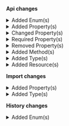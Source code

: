 **Api changes**

<details>
<summary>Added Enum(s)</summary>

- added enum `ApplicationStoppedByGroupBestDeal` to type `DiscountCodeState`
- added enum `discount-group` to type `ReferenceTypeId`
- added enum `payment-method` to type `ReferenceTypeId`
- added enum `payment-method` to type `ExtensionResourceTypeId`
</details>


<details>
<summary>Added Property(s)</summary>

- added property `makeInheritedAssociatesExplicit` to type `BusinessUnitChangeAssociateModeAction`
- added property `discountGroup` to type `CartDiscount`
- added property `discountGroup` to type `CartDiscountDraft`
- added property `priceRoundingMode` to type `Cart`
- added property `priceRoundingMode` to type `CartDraft`
- added property `attributes` to type `ProductTailoringCreatedMessage`
- added property `attributes` to type `ProductTailoringCreatedMessagePayload`
- added property `priceRoundingMode` to type `StagedOrder`
- added property `priceRoundingMode` to type `Order`
- added property `priceRoundingMode` to type `OrderImportDraft`
- added property `token` to type `PaymentMethodInfo`
- added property `interfaceAccount` to type `PaymentMethodInfo`
- added property `custom` to type `PaymentMethodInfo`
- added property `attributes` to type `ProductTailoringData`
- added property `attributes` to type `ProductTailoringDraft`
- added property `attributes` to type `ProductTailoringInStoreDraft`
- added property `level` to type `AttributeDefinition`
- added property `level` to type `AttributeDefinitionDraft`
- added property `attributes` to type `ProductData`
- added property `attributes` to type `ProductDraft`
- added property `attributes` to type `ProductProjection`
- added property `priceRoundingMode` to type `CartsConfiguration`
- added property `taxRoundingMode` to type `CartsConfiguration`
- added property `priceRoundingMode` to type `QuoteRequest`
- added property `priceRoundingMode` to type `Quote`
- added property `events` to type `SubscriptionSetEventsAction`
</details>


<details>
<summary>Changed Property(s)</summary>

- :warning: changed property `paymentMethodInfo` of type `MyPaymentDraft` from type `PaymentMethodInfo` to `PaymentMethodInfoDraft`
- :warning: changed property `paymentMethodInfo` of type `PaymentDraft` from type `PaymentMethodInfo` to `PaymentMethodInfoDraft`
</details>


<details>
<summary>Required Property(s)</summary>

- changed property `sortOrder` of type `CartDiscountDraft` to be optional
</details>


<details>
<summary>Removed Property(s)</summary>

- :warning: removed property `messages` from type `SubscriptionSetEventsAction`
</details>


<details>
<summary>Added Method(s)</summary>

- added method `apiRoot.withProjectKey().discountGroups().get()`
- added method `apiRoot.withProjectKey().discountGroups().head()`
- added method `apiRoot.withProjectKey().discountGroups().post()`
- added method `apiRoot.withProjectKey().paymentMethods().get()`
- added method `apiRoot.withProjectKey().paymentMethods().head()`
- added method `apiRoot.withProjectKey().paymentMethods().post()`
- added method `apiRoot.withProjectKey().discountGroups().withKey().get()`
- added method `apiRoot.withProjectKey().discountGroups().withKey().head()`
- added method `apiRoot.withProjectKey().discountGroups().withKey().post()`
- added method `apiRoot.withProjectKey().discountGroups().withKey().delete()`
- added method `apiRoot.withProjectKey().discountGroups().withId().get()`
- added method `apiRoot.withProjectKey().discountGroups().withId().head()`
- added method `apiRoot.withProjectKey().discountGroups().withId().post()`
- added method `apiRoot.withProjectKey().discountGroups().withId().delete()`
- added method `apiRoot.withProjectKey().paymentMethods().withKey().get()`
- added method `apiRoot.withProjectKey().paymentMethods().withKey().head()`
- added method `apiRoot.withProjectKey().paymentMethods().withKey().post()`
- added method `apiRoot.withProjectKey().paymentMethods().withKey().delete()`
- added method `apiRoot.withProjectKey().paymentMethods().withId().get()`
- added method `apiRoot.withProjectKey().paymentMethods().withId().head()`
- added method `apiRoot.withProjectKey().paymentMethods().withId().post()`
- added method `apiRoot.withProjectKey().paymentMethods().withId().delete()`
</details>


<details>
<summary>Added Type(s)</summary>

- added type `CartDiscountSetDiscountGroupAction`
- added type `CartChangePriceRoundingModeAction`
- added type `DiscountGroup`
- added type `DiscountGroupDraft`
- added type `DiscountGroupPagedQueryResponse`
- added type `DiscountGroupReference`
- added type `DiscountGroupResourceIdentifier`
- added type `DiscountGroupUpdate`
- added type `DiscountGroupUpdateAction`
- added type `DiscountGroupSetDescriptionAction`
- added type `DiscountGroupSetKeyAction`
- added type `DiscountGroupSetNameAction`
- added type `DiscountGroupSetSortOrderAction`
- added type `MyPaymentSetMethodInfoCustomFieldAction`
- added type `MyPaymentSetMethodInfoCustomTypeAction`
- added type `MyPaymentSetMethodInfoInterfaceAccountAction`
- added type `DiscountGroupCreatedMessage`
- added type `DiscountGroupDeletedMessage`
- added type `DiscountGroupKeySetMessage`
- added type `DiscountGroupSortOrderSetMessage`
- added type `PaymentInterfaceIdSetMessage`
- added type `PaymentMethodCreatedMessage`
- added type `PaymentMethodCustomFieldAddedMessage`
- added type `PaymentMethodCustomFieldChangedMessage`
- added type `PaymentMethodCustomFieldRemovedMessage`
- added type `PaymentMethodCustomTypeRemovedMessage`
- added type `PaymentMethodCustomTypeSetMessage`
- added type `PaymentMethodDefaultSetMessage`
- added type `PaymentMethodDeletedMessage`
- added type `PaymentMethodInfoCustomFieldAddedMessage`
- added type `PaymentMethodInfoCustomFieldChangedMessage`
- added type `PaymentMethodInfoCustomFieldRemovedMessage`
- added type `PaymentMethodInfoCustomTypeRemovedMessage`
- added type `PaymentMethodInfoCustomTypeSetMessage`
- added type `PaymentMethodInfoInterfaceAccountSetMessage`
- added type `PaymentMethodInfoInterfaceSetMessage`
- added type `PaymentMethodInfoMethodSetMessage`
- added type `PaymentMethodInfoNameSetMessage`
- added type `PaymentMethodInfoTokenSetMessage`
- added type `PaymentMethodInterfaceAccountSetMessage`
- added type `PaymentMethodKeySetMessage`
- added type `PaymentMethodMethodSetMessage`
- added type `PaymentMethodNameSetMessage`
- added type `PaymentMethodPaymentInterfaceSetMessage`
- added type `PaymentMethodPaymentMethodStatusSetMessage`
- added type `DiscountGroupCreatedMessagePayload`
- added type `DiscountGroupDeletedMessagePayload`
- added type `DiscountGroupKeySetMessagePayload`
- added type `DiscountGroupSortOrderSetMessagePayload`
- added type `PaymentInterfaceIdSetMessagePayload`
- added type `PaymentMethodCreatedMessagePayload`
- added type `PaymentMethodCustomFieldAddedMessagePayload`
- added type `PaymentMethodCustomFieldChangedMessagePayload`
- added type `PaymentMethodCustomFieldRemovedMessagePayload`
- added type `PaymentMethodCustomTypeRemovedMessagePayload`
- added type `PaymentMethodCustomTypeSetMessagePayload`
- added type `PaymentMethodDefaultSetMessagePayload`
- added type `PaymentMethodDeletedMessagePayload`
- added type `PaymentMethodInfoCustomFieldAddedMessagePayload`
- added type `PaymentMethodInfoCustomFieldChangedMessagePayload`
- added type `PaymentMethodInfoCustomFieldRemovedMessagePayload`
- added type `PaymentMethodInfoCustomTypeRemovedMessagePayload`
- added type `PaymentMethodInfoCustomTypeSetMessagePayload`
- added type `PaymentMethodInfoInterfaceAccountSetMessagePayload`
- added type `PaymentMethodInfoInterfaceSetMessagePayload`
- added type `PaymentMethodInfoMethodSetMessagePayload`
- added type `PaymentMethodInfoNameSetMessagePayload`
- added type `PaymentMethodInfoTokenSetMessagePayload`
- added type `PaymentMethodInterfaceAccountSetMessagePayload`
- added type `PaymentMethodKeySetMessagePayload`
- added type `PaymentMethodMethodSetMessagePayload`
- added type `PaymentMethodNameSetMessagePayload`
- added type `PaymentMethodPaymentInterfaceSetMessagePayload`
- added type `PaymentMethodPaymentMethodStatusSetMessagePayload`
- added type `StagedOrderChangePriceRoundingModeAction`
- added type `PaymentMethod`
- added type `PaymentMethodDraft`
- added type `PaymentMethodPagedQueryResponse`
- added type `PaymentMethodReference`
- added type `PaymentMethodStatus`
- added type `PaymentMethodToken`
- added type `PaymentMethodUpdate`
- added type `PaymentMethodUpdateAction`
- added type `PaymentMethodSetCustomFieldAction`
- added type `PaymentMethodSetCustomTypeAction`
- added type `PaymentMethodSetDefaultAction`
- added type `PaymentMethodSetInterfaceAccountAction`
- added type `PaymentMethodSetKeyAction`
- added type `PaymentMethodSetMethodAction`
- added type `PaymentMethodSetNameAction`
- added type `PaymentMethodSetPaymentInterfaceAction`
- added type `PaymentMethodSetPaymentMethodStatusAction`
- added type `PaymentMethodInfoDraft`
- added type `PaymentSetMethodInfoAction`
- added type `PaymentSetMethodInfoCustomFieldAction`
- added type `PaymentSetMethodInfoCustomTypeAction`
- added type `PaymentSetMethodInfoInterfaceAccountAction`
- added type `PaymentSetMethodInfoTokenAction`
- added type `ProductTailoringSetProductAttributeAction`
- added type `AttributeLevelEnum`
- added type `ProductSetProductAttributeAction`
- added type `ProjectChangePriceRoundingModeAction`
- added type `ProjectChangeTaxRoundingModeAction`
</details>


<details>
<summary>Added Resource(s)</summary>

- added resource `/{projectKey}/discount-groups`
- added resource `/{projectKey}/payment-methods`
- added resource `/{projectKey}/discount-groups/key={key}`
- added resource `/{projectKey}/discount-groups/{ID}`
- added resource `/{projectKey}/payment-methods/key={key}`
- added resource `/{projectKey}/payment-methods/{ID}`
</details>

**Import changes**

<details>
<summary>Added Property(s)</summary>

- added property `attributes` to type `ProductImport`
- added property `attributes` to type `ProductDraftImport`
- added property `level` to type `AttributeDefinition`
</details>


<details>
<summary>Added Type(s)</summary>

- added type `AttributeLevel`
</details>

**History changes**

<details>
<summary>Added Enum(s)</summary>

- added enum `ApplicationStoppedByGroupBestDeal` to type `DiscountCodeState`
- added enum `payment-method` to type `ReferenceTypeId`
</details>

